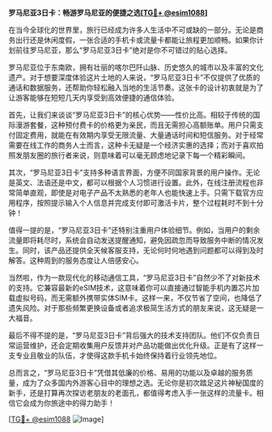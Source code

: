 **罗马尼亚3日卡：畅游罗马尼亚的便捷之选[[TG💪+ @esim1088](https://t.me/s/esim1088)]**

在当今全球化的世界里，旅行已经成为许多人生活中不可或缺的一部分。无论是商务出行还是休闲度假，一张合适的手机卡或流量卡都能让旅程更加顺畅。如果你计划前往罗马尼亚，那么“罗马尼亚3日卡”绝对是你不可错过的贴心选择。

罗马尼亚位于东南欧，拥有壮丽的喀尔巴阡山脉、历史悠久的城市以及丰富的文化遗产。对于想要深度体验这片土地的人来说，“罗马尼亚3日卡”不仅提供了优质的通话和数据服务，还帮助你轻松融入当地的生活节奏。这张卡的设计初衷就是为了让游客能够在短短几天内享受到高效便捷的通信体验。

首先，让我们来谈谈“罗马尼亚3日卡”的核心优势——性价比高。相较于传统的国际漫游套餐，这种预付费卡的价格更为亲民，而且无需担心高额账单。用户只需支付固定费用，就能在有效期内享受无限流量、大量通话时间和短信服务。对于经常需要在线工作的商务人士而言，这种卡无疑是一个经济实惠的选择；而对于喜欢拍照发朋友圈的旅行者来说，则意味着可以毫无顾虑地记录下每一个精彩瞬间。

其次，“罗马尼亚3日卡”支持多种语言界面，方便不同国家背景的用户操作。无论是英文、法语还是中文，都可以根据个人习惯进行设置。此外，在线注册流程也非常简单直观，即使是对电子产品不太熟悉的老年人也能快速上手。只需下载官方应用程序，按照提示输入个人信息并完成支付即可激活卡片，整个过程耗时不到十分钟！

值得一提的是，“罗马尼亚3日卡”还特别注重用户体验细节。例如，当用户的剩余流量即将耗尽时，系统会自动发送提醒通知，避免因疏忽而导致服务中断的情况发生。同时，该产品还提供全天候客服支持，无论何时何地遇到问题都可以得到及时解答。这种周到的服务态度让人倍感安心。

当然啦，作为一款现代化的移动通信工具，“罗马尼亚3日卡”自然少不了对新技术的支持。它兼容最新的eSIM技术，这意味着你可以直接通过智能手机内置芯片加载虚拟号码，而无需额外携带实体SIM卡。这样一来，不仅节省了空间，也降低了遗失风险。对于那些频繁更换设备或者追求极简生活方式的朋友来说，这无疑是一大福音。

最后不得不提的是，“罗马尼亚3日卡”背后强大的技术支持团队。他们不仅负责日常运营维护，还会定期收集用户反馈并对产品功能做出优化升级。正是有了这样一支专业且敬业的队伍，才使得这款手机卡始终保持着行业领先地位。

总而言之，“罗马尼亚3日卡”凭借其低廉的价格、易用的功能以及卓越的服务质量，成为了众多国内外游客心目中的理想之选。无论你是初次踏足这片神秘国度的新手，还是打算再次探访老朋友的老面孔，都值得考虑入手一张这样的流量卡。相信它会成为你旅途中的得力助手！

[[TG💪+ @esim1088](https://t.me/s/esim1088) ![Image](https://i.postimg.cc/4NQfJmqS/Snipaste-2025-05-13-00-14-12.png)]